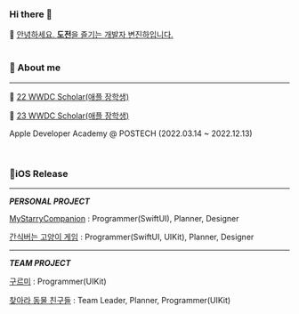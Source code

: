 ### Hi there 👋

🔭 [안녕하세요. **도전**을 즐기는 개발자 변진하입니다.](https://drive.google.com/file/d/1qRx5VZonCMPSOLt7Y0J-Za6xs4YSVAGk/view?usp=sharing)  
  <br>
   
  

### 💬 About me
--------------------
🏅 [22 WWDC Scholar(애플 장학생)](https://www.linkedin.com/pulse/%25E3%2585%2581wwdc22-swift-%25ED%2595%2599%25EC%2583%259D-%25EC%25B1%258C%25EB%25A6%25B0%25EC%25A7%2580-%25EC%259C%2584%25EB%2584%2588-%25EC%258A%25A4%25ED%2586%25A0%25EB%25A6%25AC-part-1-eunjeong-gwen-kim/?trackingId=GFNnk3HgwBu%2FOz%2FH6XlR%2Bw%3D%3D)


🏅 [23 WWDC Scholar(애플 장학생)](https://www.wwdcscholars.com/s/D2B84113-6AF3-42E8-8853-63D1E44543A9/2023)


Apple Developer Academy @ POSTECH (2022.03.14 ~ 2022.12.13)


  <br>

### 📱iOS Release
--------------------

***PERSONAL PROJECT***

[MyStarryCompanion](https://apps.apple.com/app/mystarrycompanion/id6448020400) : Programmer(SwiftUI), Planner, Designer

[간식버는 고양이 게임](https://apps.apple.com/app/%EA%B3%A0%EC%96%91%EC%9D%B4-%EA%B0%84%EC%8B%9D-%EB%B2%84%EB%8A%94-%EA%B2%8C%EC%9E%84/id1633181833) : Programmer(SwiftUI, UIKit), Planner, Designer

--------------------
***TEAM PROJECT***

[구르미](https://apps.apple.com/kr/app/kloudy-charactercheck-weather/id6444051667) : Programmer(UIKit)

[찾아라 동물 친구들](https://apps.apple.com/us/app/%EC%B0%BE%EC%95%84%EB%9D%BC-%EB%8F%99%EB%AC%BC-%EC%B9%9C%EA%B5%AC%EB%93%A4/id1637035482) : Team Leader, Planner, Programmer(UIKit)

<!--
**Byeonjinha/Byeonjinha** is a ✨ _special_ ✨ repository because its `README.md` (this file) appears on your GitHub profile.

Here are some ideas to get you started:

- 🌱 I’m currently learning ...
- 👯 I’m looking to collaborate on ...
- 🤔 I’m looking for help with ...
- 💬 
- 📫 How to reach me: ...
- 😄 Pronouns: ...
- ⚡ Fun fact: ...
-->
